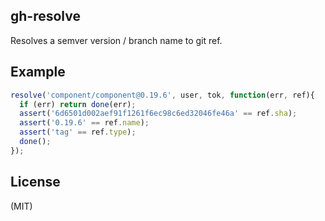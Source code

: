 
## gh-resolve

  Resolves a semver version / branch name to git ref.

## Example

```js
resolve('component/component@0.19.6', user, tok, function(err, ref){
  if (err) return done(err);
  assert('6d6501d002aef91f1261f6ec98c6ed32046fe46a' == ref.sha);
  assert('0.19.6' == ref.name);
  assert('tag' == ref.type);
  done();
});
```

## License

  (MIT)
